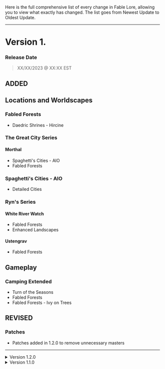 Here is the full comprehensive list of every change in Fable Lore, allowing you to view what exactly has changed. The list goes from Newest Update to Oldest Update.

---

# Version 1.
### Release Date

> XX/XX/2023 @ XX:XX EST

## ADDED
## Locations and Worldscapes
### Fabled Forests
- Daedric Shrines - Hircine

### The Great City Series
#### Morthal
- Spaghetti's Cities - AIO
- Fabled Forests

### Spaghetti's Cities - AIO
- Detailed Cities

### Ryn's Series
#### White River Watch
- Fabled Forests
- Enhanced Landscapes

#### Ustengrav
- Fabled Forests

## Gameplay
### Camping Extended
- Turn of the Seasons
- Fabled Forests
- Fabled Forests - Ivy on Trees

## REVISED
### Patches
- Patches added in 1.2.0 to remove unnecessary masters

---

<details>
<summary>Version 1.2.0</summary>

# Version 1.2.0
### Release Date

> 11/17/2023 @ 9:33PM EST

## ADDED
### Ryn's Series
#### Ryn's Robber Gorge
- Enhanced Landscapes

### The Great City Series
#### Rorikstead
- Fabled Forests
- Rorikstead Clutter Enhanced
- Spaghetti's Towns - AIO

---
</details>
<details>
<summary>Version 1.1.0</summary>

# Version 1.1.0
### Release Date

> 11/12/2023 @ 11:40PM EST

## ADDED
### Fabled Forests
- Taarengrav Barrow
  - Moved tree blocking mine entrance to the side

### Ryn's Series
#### Ryn's Farms AIO
- Fabled Forests
  - Corrected a tree that was clipping in pathway at Sarethi's Farm.

## UPDATED
- All Plugin Masters
  - Plugins were including Anniversary Edition content or unnecessary DLC masters that weren't needed, so in favor of providing the most compatibility between game versions, the plugin masters have been cleaned

## REMOVED
### Ryn's Sleeping Giant Inn
- Redcap Patch
</details>
